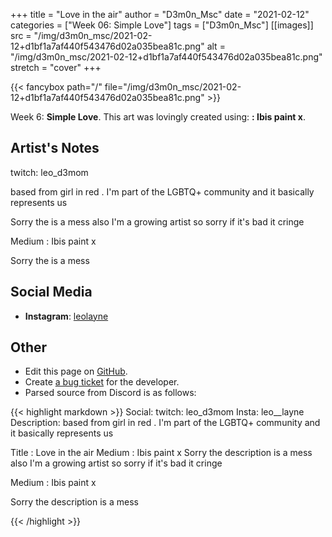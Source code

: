 +++
title =       "Love in the air"
author =      "D3m0n_Msc"
date =        "2021-02-12"
categories =  ["Week 06: Simple Love"]
tags =        ["D3m0n_Msc"]
[[images]]
                      src = "/img/d3m0n_msc/2021-02-12+d1bf1a7af440f543476d02a035bea81c.png"
                      alt = "/img/d3m0n_msc/2021-02-12+d1bf1a7af440f543476d02a035bea81c.png"
                      stretch = "cover"
+++


{{< fancybox path="/" file="/img/d3m0n_msc/2021-02-12+d1bf1a7af440f543476d02a035bea81c.png" >}}


Week 6: **Simple Love**. This art was lovingly created using: **: Ibis paint x**.

## Artist's Notes

twitch: leo_d3mom

based from girl in red . I'm part of the LGBTQ+ community and it basically represents us

Sorry the is a mess also I'm a growing artist so sorry if it's bad it cringe

Medium : Ibis paint x

Sorry the is a mess

## Social Media

- **Instagram**: [leolayne]()


## Other

- Edit this page on [GitHub](https://github.com/teaminkling/web-refresh/edit/main/blog/content/blog/d3m0n_msc-week-6-834b.md).
- Create [a bug ticket](https://github.com/teaminkling/web-refresh/issues/new?assignees=&labels=bug&template=problem-report.md&title=) for the developer.
- Parsed source from Discord is as follows:

{{< highlight markdown >}}
Social: twitch: leo_d3mom
Insta: leo__layne
Description: based from girl in red . I'm part of the LGBTQ+ community and it basically represents us

Title : Love in the air
Medium : Ibis paint x
Sorry the description is a mess also I'm a growing artist so sorry if it's bad it cringe

Medium : Ibis paint x

Sorry the description is a mess

{{< /highlight >}}